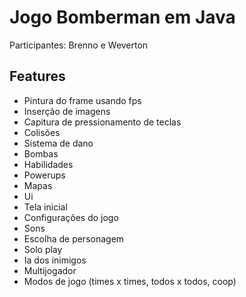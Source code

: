 # Jogo Bomberman em Java

Participantes: Brenno e Weverton

## Features
 - Pintura do frame usando fps
 - Inserção de imagens
 - Capitura de pressionamento de teclas
 - Colisões
 - Sistema de dano
 - Bombas
 - Habilidades
 - Powerups
 - Mapas
 - Ui
 - Tela inicial
 - Configurações do jogo
 - Sons
 - Escolha de personagem
 - Solo play
 - Ia dos inimigos
 - Multijogador
 - Modos de jogo (times x times, todos x todos, coop)
